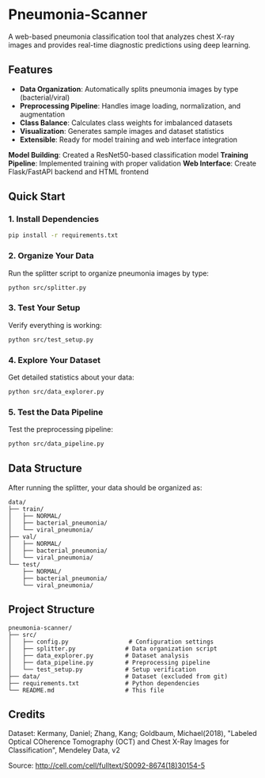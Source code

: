 # Pneumonia-Scanner

A web-based pneumonia classification tool that analyzes chest X-ray images and provides real-time diagnostic predictions using deep learning.

## Features

- **Data Organization**: Automatically splits pneumonia images by type (bacterial/viral)
- **Preprocessing Pipeline**: Handles image loading, normalization, and augmentation
- **Class Balance**: Calculates class weights for imbalanced datasets
- **Visualization**: Generates sample images and dataset statistics
- **Extensible**: Ready for model training and web interface integration

**Model Building**: Created a ResNet50-based classification model
**Training Pipeline**: Implemented training with proper validation
**Web Interface**: Create Flask/FastAPI backend and HTML frontend

## Quick Start

### 1. Install Dependencies
```bash
pip install -r requirements.txt
```

### 2. Organize Your Data
Run the splitter script to organize pneumonia images by type:
```bash
python src/splitter.py
```

### 3. Test Your Setup
Verify everything is working:
```bash
python src/test_setup.py
```

### 4. Explore Your Dataset
Get detailed statistics about your data:
```bash
python src/data_explorer.py
```

### 5. Test the Data Pipeline
Test the preprocessing pipeline:
```bash
python src/data_pipeline.py
```

## Data Structure

After running the splitter, your data should be organized as:
```
data/
├── train/
│   ├── NORMAL/
│   ├── bacterial_pneumonia/
│   └── viral_pneumonia/
├── val/
│   ├── NORMAL/
│   ├── bacterial_pneumonia/
│   └── viral_pneumonia/
└── test/
    ├── NORMAL/
    ├── bacterial_pneumonia/
    └── viral_pneumonia/
```

## Project Structure

```
pneumonia-scanner/
├── src/
│   ├── config.py                 # Configuration settings
│   ├── splitter.py              # Data organization script
│   ├── data_explorer.py         # Dataset analysis
│   ├── data_pipeline.py         # Preprocessing pipeline
│   └── test_setup.py            # Setup verification
├── data/                        # Dataset (excluded from git)
├── requirements.txt             # Python dependencies
└── README.md                    # This file
```



## Credits

Dataset: Kermany, Daniel; Zhang, Kang; Goldbaum, Michael(2018), "Labeled Optical COherence Tomography (OCT) and Chest X-Ray Images for Classification", Mendeley Data, v2

Source: http://cell.com/cell/fulltext/S0092-8674(18)30154-5
